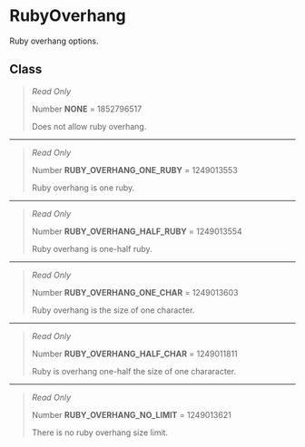 # RubyOverhang
Ruby overhang options.

## Class
> *Read Only* 
> 
> Number **NONE** = 1852796517
> 
> Does not allow ruby overhang.
*** 
> *Read Only* 
> 
> Number **RUBY_OVERHANG_ONE_RUBY** = 1249013553
> 
> Ruby overhang is one ruby.
*** 
> *Read Only* 
> 
> Number **RUBY_OVERHANG_HALF_RUBY** = 1249013554
> 
> Ruby overhang is one-half ruby.
*** 
> *Read Only* 
> 
> Number **RUBY_OVERHANG_ONE_CHAR** = 1249013603
> 
> Ruby overhang is the size of one character.
*** 
> *Read Only* 
> 
> Number **RUBY_OVERHANG_HALF_CHAR** = 1249011811
> 
> Ruby is overhang one-half the size of one chararacter.
*** 
> *Read Only* 
> 
> Number **RUBY_OVERHANG_NO_LIMIT** = 1249013621
> 
> There is no ruby overhang size limit.

